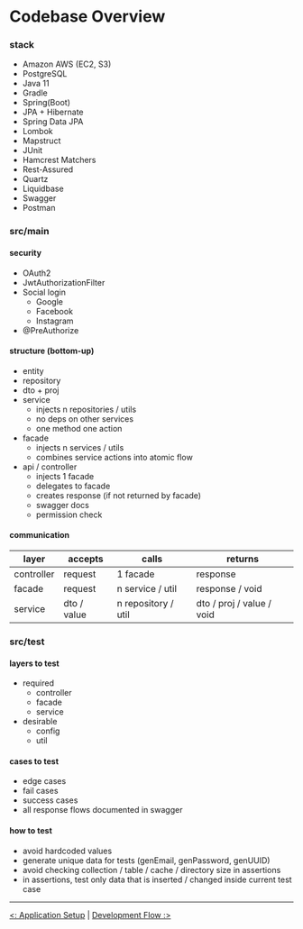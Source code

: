 # Codebase Overview

### stack

- Amazon AWS (EC2, S3)
- PostgreSQL
- Java 11
- Gradle
- Spring(Boot)
- JPA + Hibernate
- Spring Data JPA
- Lombok
- Mapstruct
- JUnit
- Hamcrest Matchers
- Rest-Assured
- Quartz
- Liquidbase
- Swagger
- Postman

### src/main

#### security

- OAuth2
- JwtAuthorizationFilter
- Social login
    - Google
    - Facebook
    - Instagram
- @PreAuthorize

#### structure (bottom-up)

- entity
- repository
- dto + proj
- service
    - injects n repositories / utils
    - no deps on other services
    - one method one action
- facade
    - injects n services / utils
    - combines service actions into atomic flow
- api / controller
    - injects 1 facade
    - delegates to facade
    - creates response (if not returned by facade)
    - swagger docs
    - permission check

#### communication

| layer      | accepts     | calls               | returns                   |
|------------|-------------|---------------------|---------------------------|
| controller | request     | 1 facade            | response                  |
| facade     | request     | n service    / util | response / void           |
| service    | dto / value | n repository / util | dto / proj / value / void |

### src/test

#### layers to test

- required
    - controller
    - facade
    - service
- desirable
    - config
    - util

#### cases to test

- edge cases
- fail cases
- success cases
- all response flows documented in swagger

#### how to test

- avoid hardcoded values
- generate unique data for tests (genEmail, genPassword, genUUID)
- avoid checking collection / table / cache / directory size in assertions
- in assertions, test only data that is inserted / changed inside current test case

---

[<: Application Setup](application_setup.md) | [Development Flow :>](development_flow.md)